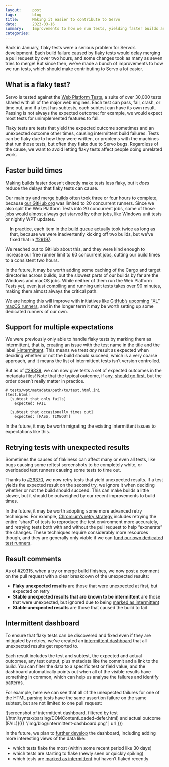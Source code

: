 ```yaml
---
layout:     post
tags:       blog
title:      Making it easier to contribute to Servo
date:       2023-03-16
summary:    Improvements to how we run tests, yielding faster builds and fewer failures due to flaky tests
categories:
---
```


Back in January, flaky tests were a serious problem for Servo’s development. Each build failure caused by flaky tests would delay merging a pull request by over two hours, and some changes took as many as seven tries to merge! But since then, we’ve made a bunch of improvements to how we run tests, which should make contributing to Servo a lot easier.

## What is a flaky test?

Servo is tested against the [Web Platform Tests](https://web-platform-tests.org), a suite of over 30,000 tests shared with all of the major web engines. Each test can pass, fail, crash, or time out, and if a test has subtests, each subtest can have its own result. Passing is not always the expected outcome: for example, we would expect most tests for unimplemented features to fail.

Flaky tests are tests that yield the expected outcome sometimes and an unexpected outcome other times, causing intermittent build failures. Tests can be flaky due to how they were written, or problems with the machines that run those tests, but often they flake due to Servo bugs. Regardless of the cause, we want to avoid letting flaky tests affect people doing unrelated work.

## Faster build times

Making builds faster doesn’t directly make tests less flaky, but it *does* reduce the delays that flaky tests can cause.

Our main [try and merge builds](https://github.com/servo/servo/actions/workflows/main.yml) often took three or four hours to complete, because [our GitHub org](https://github.com/servo) was limited to 20 concurrent runners. Since we also split the Web Platform Tests into 20 concurrent jobs, some of those jobs would almost always get starved by other jobs, like Windows unit tests or nightly WPT updates.

<aside style="margin-left: 1em;">

In practice, each item in [the build queue](https://build.servo.org/homu/queue/servo) actually took twice as long as that, because we were inadvertently kicking off two builds, but we’ve fixed that in [#29197](https://github.com/servo/servo/pull/29197).</aside>

We reached out to GitHub about this, and they were kind enough to increase our free runner limit to 60 concurrent jobs, cutting our build times to a consistent two hours.

In the future, it may be worth adding some caching of the Cargo and target directories across builds, but the slowest parts of our builds by far are the Windows and macOS jobs. While neither of them run the Web Platform Tests yet, even just compiling and running unit tests takes over 90 minutes, making them almost always the critical path.

We are hoping this will improve with initiatives like [GitHub’s upcoming “XL” macOS runners](https://github.blog/2023-03-01-github-actions-introducing-faster-github-hosted-x64-macos-runners/), and in the longer term it may be worth setting up some dedicated runners of our own.

## Support for multiple expectations

We were previously only able to handle flaky tests by marking them as intermittent, that is, creating an issue with the test name in the title and the label [I-intermittent](https://github.com/servo/servo/issues?q=label%3AI-intermittent). This means we treat *any* result as expected when deciding whether or not the build should succeed, which is a very coarse approach, and it means the list of intermittent tests isn’t version controlled.

But as of [#29339](https://github.com/servo/servo/pull/29339), we can now give tests a set of expected outcomes in the metadata files! Note that the typical outcome, if any, [should go first](http://web-platform-tests.org/tools/wptrunner/docs/expectation.html#web-platform-tests-metadata), but the order doesn’t really matter in practice.

```
# tests/wpt/metadata/path/to/test.html.ini
[test.html]
  [subtest that only fails]
    expected: FAIL

  [subtest that occasionally times out]
    expected: [PASS, TIMEOUT]
```

In the future, it may be worth migrating the existing intermittent issues to expectations like this.

## Retrying tests with unexpected results

Sometimes the causes of flakiness can affect many or even all tests, like bugs causing some reftest screenshots to be completely white, or overloaded test runners causing some tests to time out.

Thanks to [#29370](https://github.com/servo/servo/pull/29370), we now retry tests that yield unexpected results. If a test yields the expected result on the second try, we ignore it when deciding whether or not the build should succeed. This can make builds a little slower, but it should be outweighed by our recent improvements to build times.

In the future, it may be worth adopting some more advanced retry techniques. For example, [Chromium’s retry strategy](https://chromium.googlesource.com/chromium/src/+/9539073eb08b163ffa375bec280e7043ee4cbb19/docs/infra/cq.md) includes retrying the entire “shard” of tests to reproduce the test environment more accurately, and retrying tests both with and without the pull request to help “exonerate” the changes. These techniques require considerably more resources though, and they are generally only viable if we can [fund our own dedicated test runners](https://servo.org/sponsorship/).

## Result comments

As of [#29315](https://github.com/servo/servo/pull/29315), when a try or merge build finishes, we now post a comment on the pull request with a clear breakdown of the unexpected results:

* **Flaky unexpected results** are those that were unexpected at first, but expected on retry
* **Stable unexpected results that are known to be intermittent** are those that were unexpected, but ignored due to being [marked as intermittent](https://github.com/servo/servo/issues?q=label%3AI-intermittent)
* **Stable unexpected results** are those that caused the build to fail

## Intermittent dashboard

To ensure that flaky tests can be discovered and fixed even if they are mitigated by retries, we’ve created an [intermittent dashboard](https://build.servo.org/intermittent-tracker/) that all unexpected results get reported to.

Each result includes the test and subtest, the expected and actual outcomes, any test output, plus metadata like the commit and a link to the build. You can filter the data to a specific test or field value, and the dashboard automatically points out when all of the visible results have something in common, which can help us analyse the failures and identify patterns.

For example, here we can see that all of the unexpected failures for one of the HTML parsing tests have the same assertion failure on the same subtest, but are not limited to one pull request:

![screenshot of intermittent dashboard, filtered by test (/html/syntax/parsing/DOMContentLoaded-defer.html) and actual outcome (FAIL)]({{ '/img/blog/intermittent-dashboard.png' | url }})

In the future, we plan to [further develop](https://github.com/servo/intermittent-tracker/pull/6#issuecomment-1422599056) the dashboard, including adding more interesting views of the data like:

* which tests flake the most (within some recent period like 30 days)
* which tests are starting to flake (newly seen or quickly spiking)
* which tests are [marked as intermittent](https://github.com/servo/servo/issues?q=label%3AI-intermittent) but haven’t flaked recently
